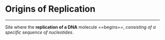 # Origins of Replication
---
Site where the **replication of a DNA** molecule ==begins==, *consisting of a specific sequence of nucleotides*.
